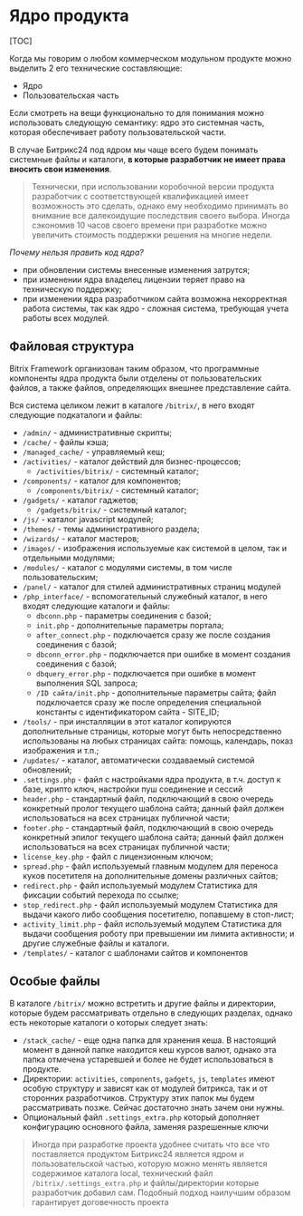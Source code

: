 # Ядро продукта

[TOC]

Когда мы говорим о любом коммерческом модульном продукте можно выделить 2 его технические составляющие:
* Ядро
* Пользовательская часть


Если смотреть на вещи функционально то для понимания можно использовать следующую семантику: ядро это системная часть, которая обеспечивает работу пользовательской части. 

В случае Битрикс24 под ядром мы чаще всего будем понимать системные файлы и каталоги, **в которые разработчик не имеет права вносить свои изменения**. 

>Технически, при использовании коробочной версии продукта разработчик с соответствующей квалификацией имеет возможность это сделать, однако ему необходимо принимать во внимание все далекоидущие последствия своего выбора. Иногда сэкономив 10 часов своего времени при разработке можно увеличить стоимость поддержки решения на многие недели. 

*Почему нельзя править код ядра?*

* при обновлении системы внесенные изменения затрутся;
* при изменении ядра владелец лицензии теряет право на техническую поддержку;
* при изменении ядра разработчиком сайта возможна некорректная работа системы, так как ядро - сложная система, требующая учета работы всех модулей.
    
## Файловая структура

Bitrix Framework организован таким образом, что программные компоненты ядра продукта были отделены от пользовательских файлов, а также файлов, определяющих внешнее представление сайта.

Вся система целиком лежит в каталоге `/bitrix/`, в него входят следующие подкаталоги и файлы:

* `/admin/` - административные скрипты;
* `/cache/` - файлы кэша;
* `/managed_cache/` - управляемый кеш;
* `/activities/` - каталог действий для бизнес-процессов;
    - `/activities/bitrix/` - системный каталог;
* `/components/` - каталог для компонентов;
    - `/components/bitrix/` - системный каталог;
* `/gadgets/` - каталог гаджетов;
    - `/gadgets/bitrix/` - системный каталог;
* `/js/` - каталог javascript модулей;
* `/themes/` - темы административного раздела;
* `/wizards/` - каталог мастеров;
* `/images/` - изображения используемые как системой в целом, так и отдельными модулями;
* `/modules/` - каталог с модулями системы, в том числе пользовательским;
* `/panel/` - каталог для стилей административных страниц модулей
* `/php_interface/` - вспомогательный служебный каталог, в него входят следующие каталоги и файлы:
    - `dbconn.php` - параметры соединения с базой;
    - `init.php` - дополнительные параметры портала;
    - `after_connect.php` - подключается сразу же после создания соединения с базой;
    - `dbconn_error.php` - подключается при ошибке в момент создания соединения с базой;
    - `dbquery_error.php` - подключается при ошибке в момент выполнения SQL запроса;
    - `/ID сайта/init.php` - дополнительные параметры сайта; файл подключается сразу же после определения специальной константы c идентификатором сайта - SITE_ID; 
* `/tools/` - при инсталляции в этот каталог копируются дополнительные страницы, которые могут быть непосредственно использованы на любых страницах сайта: помощь, календарь, показ изображения и т.п.;
* `/updates/` - каталог, автоматически создаваемый системой обновлений;
* `.settings.php` - файл с настройками ядра продукта, в т.ч. доступ к базе, крипто ключ, настройки пуш соединение и сессий
* `header.php` - стандартный файл, подключающий в свою очередь конкретный пролог текущего шаблона сайта; данный файл должен использоваться на всех страницах публичной части;
* `footer.php` - стандартный файл, подключающий в свою очередь конкретный эпилог текущего шаблона сайта; данный файл должен использоваться на всех страницах публичной части;
* `license_key.php` - файл с лицензионным ключом;
* `spread.php` - файл используемый главным модулем для переноса куков посетителя на дополнительные домены различных сайтов;
* `redirect.php` - файл используемый модулем Статистика для фиксации событий перехода по ссылке;
* `stop_redirect.php` - файл используемый модулем Статистика для выдачи какого либо сообщения посетителю, попавшему в стоп-лист;
* `activity_limit.php` - файл используемый модулем Статистика для выдачи сообщения роботу при превышении им лимита активности;
    и другие служебные файлы и каталоги.
* `/templates/` - каталог с шаблонами сайтов и компонентов


## Особые файлы

В каталоге `/bitrix/` можно встретить и другие файлы и директории, которые будем рассматривать отдельно в следующих разделах, однако есть некоторые каталоги о которых следует знать:
* `/stack_cache/` - еще одна папка для хранения кеша. В настоящий момент в данной папке находится кеш курсов валют, однако эта папка отмечена устаревшей и более не будет использоваться в продукте.
* Директории: `activities`, `components`, `gadgets`, `js`, `templates` имеют особую структуру и зависят как от модулей битрикса, так и от сторонних разработчиков. Структуру этих папок мы будем рассматривать позже. Сейчас достаточно знать зачем они нужны.
* Опциональный файл `.settings_extra.php` который дополняет конфигурацию основного файла, заменяя разрешенные ключи

>Иногда при разработке проекта удобнее считать что все что поставляется продуктом Битрикс24 является ядром и пользовательской частью, которую можно менять является содержимое каталога local, технический файл `/bitrix/.settings_extra.php` и файлы/директории которые разработчик добавил сам. Подобный подход наилучшим образом гарантирует договечность проекта